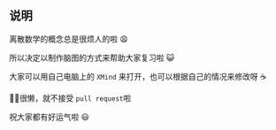 ## 说明

离散数学的概念总是很烦人的啦 :weary:

所以决定以制作脑图的方式来帮助大家复习啦 :smiley_cat:

大家可以用自己电脑上的 `XMind` 来打开，也可以根据自己的情况来修改呀 :coffee:

:man_student:很懒，就不接受 `pull request`啦

祝大家都有好运气啦 :smiley:

